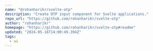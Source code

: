 ```yaml
---
name: "@rohanharikr/svelte-otp"
description: "Create OTP input component for Svelte applications."
repo_url: "https://github.com/rohanharikr/svelte-otp"
author: "rohanharikr"
homepage: "https://github.com/rohanharikr/svelte-otp#readme"
updated: "2024-05-16T14:00:49.394Z"
tags: 
  - ui
---
```

